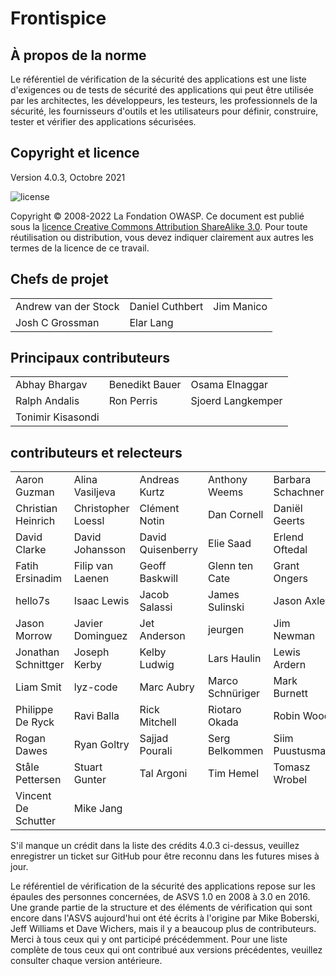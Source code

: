 # Frontispice

## À propos de la norme

Le référentiel de vérification de la sécurité des applications est une liste d'exigences ou de tests de sécurité des applications qui peut être utilisée par les architectes, les développeurs, les testeurs, les professionnels de la sécurité, les fournisseurs d'outils et les utilisateurs pour définir, construire, tester et vérifier des applications sécurisées.

## Copyright et licence

Version 4.0.3, Octobre 2021

![license](../images/license.png)

Copyright © 2008-2022 La Fondation OWASP. Ce document est publié sous la [licence Creative Commons Attribution ShareAlike 3.0](https://creativecommons.org/licenses/by-sa/3.0/). Pour toute réutilisation ou distribution, vous devez indiquer clairement aux autres les termes de la licence de ce travail.

## Chefs de projet

|                      	|                 	|            	|
|----------------------	|-----------------	|------------	|
| Andrew van der Stock 	| Daniel Cuthbert 	| Jim Manico 	|
| Josh C Grossman      	| Elar Lang     	|            	|

## Principaux contributeurs

|                	|                	|                   	|
|----------------	|----------------	|-------------------	|
| Abhay Bhargav  	| Benedikt Bauer 	| Osama Elnaggar    	|
| Ralph Andalis 	| Ron Perris     	| Sjoerd Langkemper 	|
| Tonimir Kisasondi |               	|                   	|

## contributeurs et relecteurs

|                     |                    |                   |                  |                   |
| ------------------- | ------------------ | ----------------- | ---------------- | ----------------- |
| Aaron Guzman        | Alina Vasiljeva    | Andreas Kurtz     | Anthony Weems    | Barbara Schachner |
| Christian Heinrich  | Christopher Loessl | Clément Notin     | Dan Cornell      | Daniël Geerts     |
| David Clarke        | David Johansson    | David Quisenberry | Elie Saad        | Erlend Oftedal    |
| Fatih Ersinadim     | Filip van Laenen   | Geoff Baskwill    | Glenn ten Cate   | Grant Ongers      |
| hello7s             | Isaac Lewis        | Jacob Salassi     | James Sulinski   | Jason Axley       |
| Jason Morrow        | Javier Dominguez   | Jet Anderson      | jeurgen          | Jim Newman        |
| Jonathan Schnittger | Joseph Kerby       | Kelby Ludwig      | Lars Haulin      | Lewis Ardern      |
| Liam Smit           | lyz-code           | Marc Aubry        | Marco Schnüriger | Mark Burnett      |
| Philippe De Ryck    | Ravi Balla         | Rick Mitchell     | Riotaro Okada    | Robin Wood        |
| Rogan Dawes         | Ryan Goltry        | Sajjad Pourali    | Serg Belkommen   | Siim Puustusmaa   |
| Ståle Pettersen     | Stuart Gunter      | Tal Argoni        | Tim Hemel        | Tomasz Wrobel     |
| Vincent De Schutter | Mike Jang          |                   |                  |                   |



S'il manque un crédit dans la liste des crédits 4.0.3 ci-dessus, veuillez enregistrer un ticket sur GitHub pour être reconnu dans les futures mises à jour.

Le référentiel de vérification de la sécurité des applications repose sur les épaules des personnes concernées, de ASVS 1.0 en 2008 à 3.0 en 2016. Une grande partie de la structure et des éléments de vérification qui sont encore dans l'ASVS aujourd'hui ont été écrits à l'origine par Mike Boberski, Jeff Williams et Dave Wichers, mais il y a beaucoup plus de contributeurs. Merci à tous ceux qui y ont participé précédemment. Pour une liste complète de tous ceux qui ont contribué aux versions précédentes, veuillez consulter chaque version antérieure.
